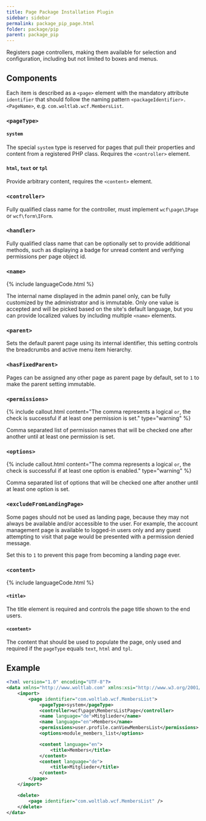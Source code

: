 ```yaml
---
title: Page Package Installation Plugin
sidebar: sidebar
permalink: package_pip_page.html
folder: package/pip
parent: package_pip
---
```


Registers page controllers, making them available for selection and configuration, including but not limited to boxes and menus.

## Components

Each item is described as a `<page>` element with the mandatory attribute `identifier` that should follow the naming pattern `<packageIdentifier>.<PageName>`, e.g. `com.woltlab.wcf.MembersList`.

### `<pageType>`

#### `system`

The special `system` type is reserved for pages that pull their properties and content from a registered PHP class. Requires the `<controller>` element.

#### `html`, `text` or `tpl`

Provide arbitrary content, requires the `<content>` element.

### `<controller>`

Fully qualified class name for the controller, must implement `wcf\page\IPage` or `wcf\form\IForm`.

### `<handler>`

Fully qualified class name that can be optionally set to provide additional methods, such as displaying a badge for unread content and verifying permissions per page object id.

### `<name>`

{% include languageCode.html %}

The internal name displayed in the admin panel only, can be fully customized by the administrator and is immutable. Only one value is accepted and will be picked based on the site's default language, but you can provide localized values by including multiple `<name>` elements.

### `<parent>`

Sets the default parent page using its internal identifier, this setting controls the breadcrumbs and active menu item hierarchy.

### `<hasFixedParent>`

Pages can be assigned any other page as parent page by default, set to `1` to make the parent setting immutable.

### `<permissions>`

{% include callout.html content="The comma represents a logical `or`, the check is successful if at least one permission is set." type="warning" %}

Comma separated list of permission names that will be checked one after another until at least one permission is set.

### `<options>`

{% include callout.html content="The comma represents a logical `or`, the check is successful if at least one option is enabled." type="warning" %}

Comma separated list of options that will be checked one after another until at least one option is set.

### `<excludeFromLandingPage>`

Some pages should not be used as landing page, because they may not always be
available and/or accessible to the user. For example, the account management
page is available to logged-in users only and any guest attempting to visit that
page would be presented with a permission denied message.

Set this to `1` to prevent this page from becoming a landing page ever.

### `<content>`

{% include languageCode.html %}

#### `<title>`

The title element is required and controls the page title shown to the end users.

#### `<content>`

The content that should be used to populate the page, only used and required if the `pageType` equals `text`, `html` and `tpl`.


## Example

```xml
<?xml version="1.0" encoding="UTF-8"?>
<data xmlns="http://www.woltlab.com" xmlns:xsi="http://www.w3.org/2001/XMLSchema-instance" xsi:schemaLocation="http://www.woltlab.com http://www.woltlab.com/XSD/2019/page.xsd">
    <import>
        <page identifier="com.woltlab.wcf.MembersList">
            <pageType>system</pageType>
            <controller>wcf\page\MembersListPage</controller>
            <name language="de">Mitglieder</name>
            <name language="en">Members</name>
            <permissions>user.profile.canViewMembersList</permissions>
            <options>module_members_list</options>

            <content language="en">
                <title>Members</title>
            </content>
            <content language="de">
                <title>Mitglieder</title>
            </content>
        </page>
    </import>

    <delete>
        <page identifier="com.woltlab.wcf.MembersList" />
    </delete>
</data>
```
